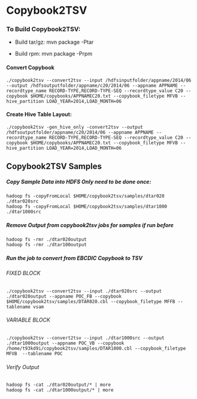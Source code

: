 # Copybook2TSV

### To Build Copybook2TSV:
* Build tar/gz:
	mvn package -Ptar

* Build rpm:
	mvn package -Prpm

#### Convert Copybook

	./copybook2tsv --convert2tsv --input /hdfsinputfolder/appname/2014/06 --output /hdfsoutputfolder/appname/c20/2014/06 --appname APPNAME --recordtype_name RECORD-TYPE,RECORD-TYPE-SEQ --recordtype_value C20 --copybook $HOME/copybooks/APPNAMEC20.txt --copybook_filetype MFVB --hive_partition LOAD_YEAR=2014,LOAD_MONTH=06


#### Create Hive Table Layout:

	./copybook2tsv -gen_hive_only -convert2tsv --output /hdfsoutputfolder/appname/c20/2014/06 --appname APPNAME --recordtype_name RECORD-TYPE,RECORD-TYPE-SEQ --recordtype_value C20 --copybook $HOME/copybooks/APPNAMEC20.txt --copybook_filetype MFVB --hive_partition LOAD_YEAR=2014,LOAD_MONTH=06


## Copybook2TSV Samples
##### Copy Sample Data into HDFS Only need to be done once:
	hadoop fs -copyFromLocal $HOME/copybook2tsv/samples/dtar020 ./dtar020src
	hadoop fs -copyFromLocal $HOME/copybook2tsv/samples/dtar1000 ./dtar1000src

##### Remove Output from copybook2tsv jobs for samples if run before
	hadoop fs -rmr ./dtar020output
	hadoop fs -rmr ./dtar100output

##### Run the job to convert from EBCDIC Copybook to TSV
###### FIXED BLOCK

	./copybook2tsv --convert2tsv --input ./dtar020src --output ./dtar020output --appname POC_FB --copybook $HOME/copybook2tsv/samples/DTAR020.cbl --copybook_filetype MFFB --tablename vsam

###### VARIABLE BLOCK

	./copybook2tsv --convert2tsv --input ./dtar1000src --output ./dtar1000output --appname POC_VB --copybook /home/t93kd9i/copybook2tsv/samples/DTAR1000.cbl --copybook_filetype MFVB  --tablename POC

###### Verify Output
	hadoop fs -cat ./dtar020output/* | more
	hadoop fs -cat ./dtar1000output/* | more
